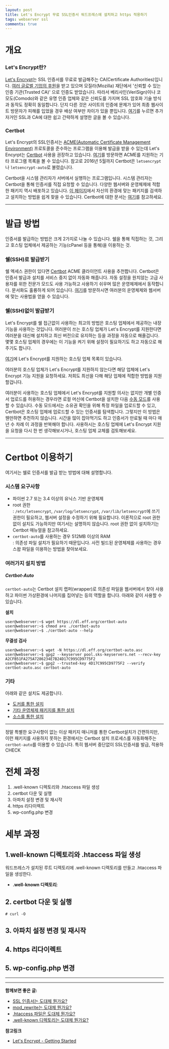 ```yaml
---
layout: post
title: Let's Encrypt 무료 SSL인증서 워드프레스에 설치하고 https 적용하기
tags: webserver ssl
comments: true
---
```

    
# 개요
### Let's Encrypt란?
[Let's Encrypt](https://letsencrypt.org/)는 SSL 인증서를 무료로 발급해주는 CA(Certificate Authorities)입니다. [여러 글로벌 기업의 후원](https://letsencrypt.org/sponsors)을 받고 있으며 모질라(Mozilla) 재단에서 '신뢰할 수 있는 인증 기관(Trusted CA)' 으로 인증도 받았습니다. 따라서 베리사인(VeriSign)이나 코모도(Comodo)와 같은 유명 인증 업체와 같은 신뢰도를 가지며 SSL 암호화 기술 방식과 동작도 정확히 동일합니다. 단지 다른 것은 사이트의 인증에 문제가 있어 최종 웹사이트 방문자가 피해를 입었을 경우 배상 여부만 차이가 있을 뿐입니다. [여기](https://devlog.jwgo.kr/2019/04/12/what-is-ssl/)를 누르면 추가자거인 SSL과 CA에 대한 쉽고 간략하게 설명한 글을 볼 수 있습니다.   
    
### Certbot
Let's Encrypt의 SSL인증서는 [ACME(Automatic Certificate Management Environment)](https://en.wikipedia.org/wiki/Automated_Certificate_Management_Environment) 프로토콜을 준수하는 프로그램을 이용해 발급을 받을 수 있는데 Let's Encyrpt는 [Certbot](https://certbot.eff.org) 사용을 권장하고 있습니다. [여기](https://letsencrypt.org/docs/client-options)를 방문하면 ACME를 지원하는 기타 프로그램 목록을 볼 수 있습니다. 참고로 2016년 5월까지 Certbot은 ```letsencrypt``` 나 ```letsencrypt-auto```로 불렸습니다.    
       
Certbot을 시스템 관리자가 서버에서 실행하는 프로그램입니다. 시스템 관리자는 Certbot을 통해 인증서를 직접 요청할 수 있습니다. 다양한 웹서버와 운영체제에 적합한 패키지 역시 배포하고 있습니다. [이 페이지](https://certbot.eff.org/)에서 자신의 환경에 맞는 패키지를 검색하고 설치하는 방법을 쉽게 찾을 수 있습니다. Certbot에 대한 문서는 [여기](https://certbot.eff.org/docs/)를 참고하세요.   
   
--- 
   
# 발급 방법
인증서를 발급하는 방법은 크게 2가지로 나눌 수 있습니다. 쉘을 통해 직접하는 것, 그리고 호스팅 업체에서 제공하는 기능(cPanel 등을 통해)을 이용하는 것.    
     
### 쉘(SSH)로 발급받기
쉘 엑세스 권한이 있다면 [Certbot](https://certbot.eff.org/) ACME 클라이언트 사용을 추천합니다. Certbot은 인증서 발급과 설치를 서비스 중지 없이 자동화 해줍니다. 자동 설정을 원치않는 고급 사용자를 위한 전문가 모드도 사용 가능하고 사용하기 쉬우며 많은 운영체제에서 동작합니다. 문서화도 훌륭하게 되어 있습니다. [여기](https://certbot.eff.org/)를 방문하시면 여러분의 운영체제와 웹서버에 맞는 사용법을 얻을 수 있습니다.   
     
### 쉘(SSH)없이 발급받기
Let's Encrypt를 쉘 접근없이 사용하는 최고의 방법은 호스팅 업체에서 제공하는 내장 기능을 사용하는 것입니다. 여러분이 쓰는 호스팅 업체가 Let's Encrypt를 지원한다면 여러분을 대신해 설치하고 최신 버전으로 유지하는 등을 과정을 자동으로 해줄겁니다. 몇몇 호스팅 업체의 경우에는 이 기능을 켜기 위해 설정이 필요하기도 하고 자동으로 해주기도 합니다.    
    
[여기](https://community.letsencrypt.org/t/web-hosting-who-support-lets-encrypt/6920)에 Let's Encrypt를 지원하는 호스팅 업체 목록이 있습니다. 
       
여러분의 호스팅 업체가 Let's Encrypt를 지원하지 않는다면 해당 업체에 Let's Encrypt 기능 지원을 요청하세요. 저희도 최선을 다해 해당 업체에 적합한 방법을 지원할겁니다.   
     
여러분이 사용하는 호스팅 업체에서 Let's Encrypt를 지원할 의사는 없지만 개별 인증서 업로드를 허용하는 경우라면 로컬 머신에 Certbot을 설치한 다음 [수동 모드](https://certbot.eff.org/docs/using.html#manual)를 사용할 수 있습니다. 수동 모드에서는 소유권 확인을 위해 특정 파일을 업로드할 수 있고, Certbot은 호스팅 업체에 업로드할 수 있는 인증서를 탐색합니다. 그렇지만 이 방법은 웬만하면 추천하지 않습니다. 시간을 많이 잡아먹기도 하고 인증서가 만료될 때 마다 매년 수 차례 이 과정을 반복해야 합니다. 사용하시는 호스팅 업체에 Let's Encrypt 지원을 요청을 다시 한 번 생각해보시거나, 호스팅 업체 교체를 검토해보세요.    
     
--- 
    
# Certbot 이용하기
여기서는 쉘로 인증서를 발급 받는 방법에 대해 설명합니다. 

### 시스템 요구사항
* 파이썬 2.7 또는 3.4 이상의 유닉스 기반 운영체제
* root 권한     
     : ```/etc/letsencrypt```, ```/var/log/letsencrypt```, ```/var/lib/letsencrypt```에 쓰기 권한이 필요하고, 웹서버 설정을 수정하기 위해 필요합니다. 이론적으로 root 권한 없이 설치도 가능하지만 여기서는 설명하지 않습니다. root 권한 없이 설치하기는 Certbot 매뉴얼을 참고하세요.
* ```certbot-auto```를 사용하는 경우 512MB 이상의 RAM    
     : 의존성 파일 설치가 필요하기 때문입니다. 사전 빌드된 운영체제를 사용하는 경우 스왑 파일을 이용하는 방법을 찾아보세요.

### 여러가지 설치 방법
##### Certbot-Auto
```certbot-auto```는 Certbot 설치 랩퍼(wrapper)로 의존성 파일을 웹서버에서 찾아 사용하고 파이썬 가상환경에 나머지를 집어넣는 등의 역할을 합니다. 아래와 같이 사용할 수 있습니다. 
     
**설치**
```
user@webserver:~$ wget https://dl.eff.org/certbot-auto
user@webserver:~$ chmod a+x ./certbot-auto
user@webserver:~$ ./certbot-auto --help
```
     
**무결성 검사**
```
user@webserver:~$ wget -N https://dl.eff.org/certbot-auto.asc
user@webserver:~$ gpg2 --keyserver pool.sks-keyservers.net --recv-key A2CFB51FA275A7286234E7B24D17C995CD9775F2
user@webserver:~$ gpg2 --trusted-key 4D17C995CD9775F2 --verify certbot-auto.asc certbot-auto
```
     
### 기타
아래와 같은 설치도 제공합니다. 
* [도커를 통한 설치](https://certbot.eff.org/docs/install.html#running-with-docker)
* [기타 운영체제 패키지를 통한 설치](https://certbot.eff.org/docs/install.html#running-with-docker)
* [소스를 통한 설치](https://certbot.eff.org/docs/install.html#installing-from-source)


---

정말 특별한 요구사항이 없는 이상 패키지 매니저를 통한 Certbot설치가 간편하지만, 이런 패키지를 사용하지 못하는 환경에서는 Certbot 설치 프로세스를 자동화해주는 ```certbot-auto```를 이용할 수 있습니다. 특히 웹서버 중단없이 SSL인증서를 발급, 적용하CHECK



# 전체 과정
1. .well-known 디렉토리와 .htaccess 파일 생성
2. certbot 다운 및 실행
3. 아파치 설정 변경 및 재시작
4. https 리다이렉트
5. wp-config.php 변경

# 세부 과정
## 1.well-known 디렉토리와 .htaccess 파일 생성
워드프레스가 설치된 루트 디렉토리에 .well-known 디렉토리를 만들고 .htaccess 파일을 생성한다.
     
* **.well-known 디렉토리**: 
## 2. certbot 다운 및 실행
```
# curl -O 
```
## 3. 아파치 설정 변경 및 재시작
## 4. https 리다이렉트
## 5. wp-config.php 변경

---





---

**함께보면 좋은 글:**   
* [SSL 인증서는 도대체 뭔가요?](https://devlog.jwgo.kr/2019/04/12/what-is-ssl/)
* [mod_rewrite는 도대체 뭔가요?](https://devlog.jwgo.kr/2019/04/12/what-is-mod-rewrite/)
* [.htaccess 파일은 도대체 뭔가요?](https://devlog.jwgo.kr/2019/04/11/what-is-htaccess/)
* [.well-known 디렉토리는 도대체 뭔가요?](https://devlog.jwgo.kr/2019/04/12/well-known-directory/)

**참고링크**
* [Let's Encrypt - Getting Started](https://letsencrypt.org/getting-started/)